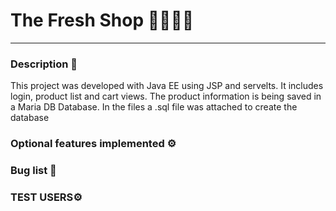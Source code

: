 # The Fresh Shop 🍅🍇🍉🍏

***

### Description 📝
This project was developed with Java EE using JSP and servelts. It includes login, product list and cart views.
The product information is being saved in a Maria DB Database.
In the files a .sql file was attached to create the database

### Optional features implemented ⚙️


### Bug list 🐛




### TEST USERS⚙️

